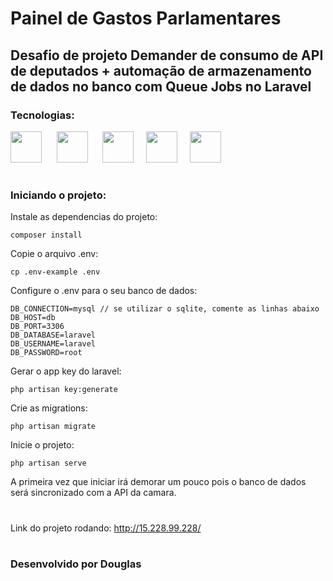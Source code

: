 # Painel de Gastos Parlamentares

## Desafio de projeto Demander de consumo de API de deputados + automação de armazenamento de dados no banco com Queue Jobs no Laravel


### Tecnologias:


<img width=50 src="https://cdn.jsdelivr.net/gh/devicons/devicon@latest/icons/laravel/laravel-original.svg" /> &nbsp;&nbsp;&nbsp;&nbsp;
<img width=50 src="https://cdn.jsdelivr.net/gh/devicons/devicon@latest/icons/php/php-original.svg" /> &nbsp;&nbsp;&nbsp;&nbsp;
<img width=50 src="https://cdn.jsdelivr.net/gh/devicons/devicon@latest/icons/mysql/mysql-original-wordmark.svg" />&nbsp;&nbsp;&nbsp;&nbsp;
<img width=50 src="https://cdn.jsdelivr.net/gh/devicons/devicon@latest/icons/react/react-original.svg" />&nbsp;&nbsp;&nbsp;&nbsp;
<img width=50 src="https://cdn.jsdelivr.net/gh/devicons/devicon@latest/icons/docker/docker-original.svg" />
          
#

### Iniciando o projeto:
Instale as dependencias do projeto:
```
composer install
```
Copie o arquivo .env:
```
cp .env-example .env
```
Configure o .env para o seu banco de dados:
```
DB_CONNECTION=mysql // se utilizar o sqlite, comente as linhas abaixo
DB_HOST=db
DB_PORT=3306
DB_DATABASE=laravel
DB_USERNAME=laravel
DB_PASSWORD=root
```
Gerar o app key do laravel:
```
php artisan key:generate
```
Crie as migrations:
```
php artisan migrate
```
Inicie o projeto:
```
php artisan serve
```

A primeira vez que iniciar irá demorar um pouco pois o banco de dados será sincronizado com a API da camara.

#

Link do projeto rodando: http://15.228.99.228/

#

### Desenvolvido por Douglas